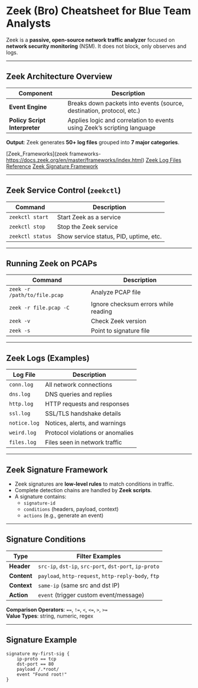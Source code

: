 # Zeek (Bro) Cheatsheet for Blue Team Analysts

Zeek is a **passive, open-source network traffic analyzer** focused on **network security monitoring** (NSM). It does not block, only observes and logs.

---

## Zeek Architecture Overview

| Component                  | Description                                                                 |
|----------------------------|-----------------------------------------------------------------------------|
| **Event Engine**           | Breaks down packets into events (source, destination, protocol, etc.)       |
| **Policy Script Interpreter** | Applies logic and correlation to events using Zeek’s scripting language     |

**Output**: Zeek generates **50+ log files** grouped into **7 major categories**.  

[Zeek_Frameworks](zeek frameworks- https://docs.zeek.org/en/master/frameworks/index.html)
[Zeek Log Files Reference](https://docs.zeek.org/en/current/script-reference/log-files.html)
[Zeek Signature Framework](https://docs.zeek.org/en/master/frameworks/signatures.html)


---

## Zeek Service Control (`zeekctl`)

| Command                  | Description                                  |
|---------------------------|----------------------------------------------|
| `zeekctl start`           | Start Zeek as a service                      |
| `zeekctl stop`            | Stop the Zeek service                        |
| `zeekctl status`          | Show service status, PID, uptime, etc.       |

---

## Running Zeek on PCAPs

| Command                                 | Description                                       |
|------------------------------------------|---------------------------------------------------|
| `zeek -r /path/to/file.pcap`            | Analyze PCAP file                                |
| `zeek -r file.pcap -C`                  | Ignore checksum errors while reading             |
| `zeek -v`                               | Check Zeek version                               |
| `zeek -s`                               | Point to signature file                          |

---

## Zeek Logs (Examples)

| Log File         | Description                              |
|-------------------|------------------------------------------|
| `conn.log`        | All network connections                  |
| `dns.log`         | DNS queries and replies                  |
| `http.log`        | HTTP requests and responses              |
| `ssl.log`         | SSL/TLS handshake details                |
| `notice.log`      | Notices, alerts, and warnings            |
| `weird.log`       | Protocol violations or anomalies         |
| `files.log`       | Files seen in network traffic            |


---

## Zeek Signature Framework

- Zeek signatures are **low-level rules** to match conditions in traffic.
- Complete detection chains are handled by **Zeek scripts**.
- A signature contains:
  - `signature-id`
  - `conditions` (headers, payload, context)
  - `actions` (e.g., generate an event)



---

## Signature Conditions

| Type     | Filter Examples                          |
|----------|-------------------------------------------|
| **Header** | `src-ip`, `dst-ip`, `src-port`, `dst-port`, `ip-proto` |
| **Content**| `payload`, `http-request`, `http-reply-body`, `ftp`    |
| **Context**| `same-ip` (same src and dst IP)         |
| **Action** | `event` (trigger custom event/message)  |

**Comparison Operators**: `==`, `!=`, `<`, `<=`, `>`, `>=`  
**Value Types**: string, numeric, regex

---

## Signature Example

```zeek
signature my-first-sig {
    ip-proto == tcp
    dst-port == 80
    payload /.*root/
    event "Found root!"
}
